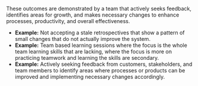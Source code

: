 <!--bl
(filemeta
    (title "Continuous Improvement Outcomes"))
/bl-->
These outcomes are demonstrated by a team that actively seeks feedback, identifies areas for growth, and makes necessary changes to enhance processes, productivity, and overall effectiveness.

* __Example:__ Not accepting a stale retrospectives that show a pattern of small changes that do not actually improve the system.
* __Example:__ Team based learning sessions where the focus is the whole team learning skills that are lacking, where the focus is more on practicing teamwork and learning the skills are secondary.
* __Example:__ Actively seeking feedback from customers, stakeholders, and team members to identify areas where processes or products can be improved and implementing necessary changes accordingly.